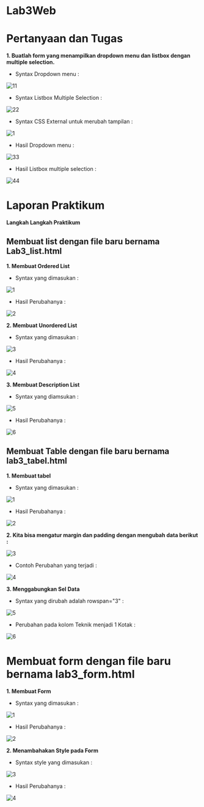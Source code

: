 # Lab3Web
# Pertanyaan dan Tugas
**1. Buatlah form yang menampilkan dropdown menu dan listbox dengan multiple selection.**

  - Syntax Dropdown menu :
  
  ![11](https://user-images.githubusercontent.com/56239989/114265257-047c1500-9a1a-11eb-8aa9-5e11b2e33046.jpg)
  
  - Syntax Listbox Multiple Selection :
  
  ![22](https://user-images.githubusercontent.com/56239989/114265261-0645d880-9a1a-11eb-9e26-3cd259af166a.jpg)
  
  - Syntax CSS External untuk merubah tampilan :
  
  ![1](https://user-images.githubusercontent.com/56239989/114311861-adaa3480-9b1a-11eb-8623-ab5f55123401.jpg)

  - Hasil Dropdown menu :
  
  ![33](https://user-images.githubusercontent.com/56239989/114265262-06de6f00-9a1a-11eb-93e3-26ba442e9bc7.png)

  - Hasil Listbox multiple selection :
  
  ![44](https://user-images.githubusercontent.com/56239989/114265371-a13eb280-9a1a-11eb-91d6-3ee0cb70c621.jpg)
  
# Laporan Praktikum
  **Langkah Langkah Praktikum**
  
 ## Membuat list dengan file baru bernama Lab3_list.html
 
 **1. Membuat Ordered List**
  
  - Syntax yang dimasukan :
  
  ![1](https://user-images.githubusercontent.com/56239989/114265754-ca604280-9a1c-11eb-9e48-462e2455e458.jpg)

  - Hasil Perubahanya :
  
  ![2](https://user-images.githubusercontent.com/56239989/114265557-9f292380-9a1b-11eb-8e14-0a155ee56160.jpg)

  **2. Membuat Unordered List**
  
  - Syntax yang dimasukan :
  
  ![3](https://user-images.githubusercontent.com/56239989/114265568-b2d48a00-9a1b-11eb-9f1e-52d9fd6de79d.jpg)

  - Hasil Perubahanya :
  
  ![4](https://user-images.githubusercontent.com/56239989/114265577-b9630180-9a1b-11eb-9419-7d19224b71c0.jpg)
  
  **3. Membuat Description List**
  
  - Syntax yang diamsukan :
  
  ![5](https://user-images.githubusercontent.com/56239989/114265602-ec0cfa00-9a1b-11eb-84bc-f85d92c99323.jpg)
  
  - Hasil Perubahanya :
  
  ![6](https://user-images.githubusercontent.com/56239989/114265608-f4fdcb80-9a1b-11eb-9ba2-0dacf997c375.jpg)

   
 ## Membuat Table dengan file baru bernama lab3_tabel.html
 
 **1. Membuat tabel**
 
  - Syntax yang dimasukan :
    
   ![1](https://user-images.githubusercontent.com/56239989/114266234-69863980-9a1f-11eb-99df-db1d962495ba.jpg)

  - Hasil Perubahanya :
  
  ![2](https://user-images.githubusercontent.com/56239989/114266237-6b4ffd00-9a1f-11eb-8996-1e54105f69eb.jpg)

  **2. Kita bisa mengatur margin dan padding dengan mengubah data berikut :**
  
  ![3](https://user-images.githubusercontent.com/56239989/114266375-33958500-9a20-11eb-827c-057a6c5a71a3.jpg)
  
  - Contoh Perubahan yang terjadi :
  
  ![4](https://user-images.githubusercontent.com/56239989/114266283-abaf7b00-9a1f-11eb-869a-cabe171ef40c.jpg)

  **3. Menggabungkan Sel Data**
  
  - Syntax yang dirubah adalah rowspan="3" :
  
  ![5](https://user-images.githubusercontent.com/56239989/114266319-f16c4380-9a1f-11eb-8cda-89a043f98c24.jpg)
  
  - Perubahan pada kolom Teknik menjadi 1 Kotak :
  
  ![6](https://user-images.githubusercontent.com/56239989/114266335-00eb8c80-9a20-11eb-972f-ba30c1fcc9dc.jpg)

  # Membuat form dengan file baru bernama lab3_form.html
  
  **1. Membuat Form**
  
  - Syntax yang dimasukan :
  
  ![1](https://user-images.githubusercontent.com/56239989/114266549-10b7a080-9a21-11eb-961b-68953323a222.jpg)

  - Hasil Perubahanya :
  
  ![2](https://user-images.githubusercontent.com/56239989/114266579-32b12300-9a21-11eb-8d8d-226d0dd554d7.jpg)

  **2. Menambahakan Style pada Form**
  
  - Syntax style yang dimasukan :
  
  ![3](https://user-images.githubusercontent.com/56239989/114266600-5a07f000-9a21-11eb-8a9c-bc42a636cf86.jpg)

  - Hasil Perubahanya :
  
  ![4](https://user-images.githubusercontent.com/56239989/114266611-62f8c180-9a21-11eb-8772-14b700edb8f4.jpg)

